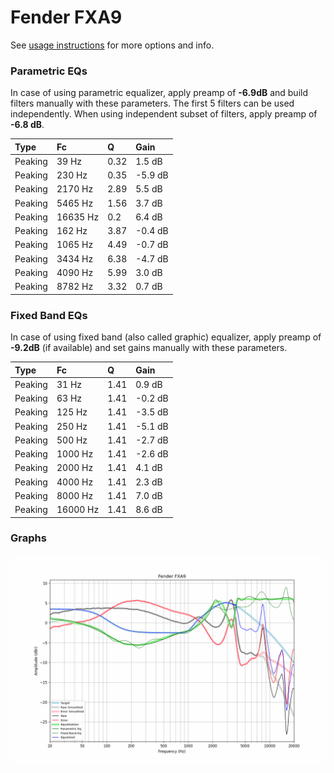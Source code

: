 # Fender FXA9
See [usage instructions](https://github.com/jaakkopasanen/AutoEq#usage) for more options and info.

### Parametric EQs
In case of using parametric equalizer, apply preamp of **-6.9dB** and build filters manually
with these parameters. The first 5 filters can be used independently.
When using independent subset of filters, apply preamp of **-6.8 dB**.

| Type    | Fc       |    Q | Gain    |
|:--------|:---------|:-----|:--------|
| Peaking | 39 Hz    | 0.32 | 1.5 dB  |
| Peaking | 230 Hz   | 0.35 | -5.9 dB |
| Peaking | 2170 Hz  | 2.89 | 5.5 dB  |
| Peaking | 5465 Hz  | 1.56 | 3.7 dB  |
| Peaking | 16635 Hz | 0.2  | 6.4 dB  |
| Peaking | 162 Hz   | 3.87 | -0.4 dB |
| Peaking | 1065 Hz  | 4.49 | -0.7 dB |
| Peaking | 3434 Hz  | 6.38 | -4.7 dB |
| Peaking | 4090 Hz  | 5.99 | 3.0 dB  |
| Peaking | 8782 Hz  | 3.32 | 0.7 dB  |

### Fixed Band EQs
In case of using fixed band (also called graphic) equalizer, apply preamp of **-9.2dB**
(if available) and set gains manually with these parameters.

| Type    | Fc       |    Q | Gain    |
|:--------|:---------|:-----|:--------|
| Peaking | 31 Hz    | 1.41 | 0.9 dB  |
| Peaking | 63 Hz    | 1.41 | -0.2 dB |
| Peaking | 125 Hz   | 1.41 | -3.5 dB |
| Peaking | 250 Hz   | 1.41 | -5.1 dB |
| Peaking | 500 Hz   | 1.41 | -2.7 dB |
| Peaking | 1000 Hz  | 1.41 | -2.6 dB |
| Peaking | 2000 Hz  | 1.41 | 4.1 dB  |
| Peaking | 4000 Hz  | 1.41 | 2.3 dB  |
| Peaking | 8000 Hz  | 1.41 | 7.0 dB  |
| Peaking | 16000 Hz | 1.41 | 8.6 dB  |

### Graphs
![](./Fender%20FXA9.png)